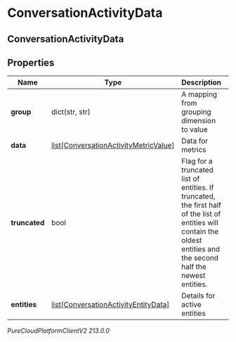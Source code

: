 # ConversationActivityData

## ConversationActivityData

## Properties

|Name | Type | Description | Notes|
|------------ | ------------- | ------------- | -------------|
| **group** | dict(str, str) | A mapping from grouping dimension to value | [optional] |
| **data** | [list[ConversationActivityMetricValue]](ConversationActivityMetricValue) | Data for metrics | [optional] |
| **truncated** | bool | Flag for a truncated list of entities. If truncated, the first half of the list of entities will contain the oldest entities and the second half the newest entities. | [optional] |
| **entities** | [list[ConversationActivityEntityData]](ConversationActivityEntityData) | Details for active entities | [optional] |



_PureCloudPlatformClientV2 213.0.0_
